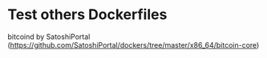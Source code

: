 # Test others Dockerfiles

bitcoind by SatoshiPortal (https://github.com/SatoshiPortal/dockers/tree/master/x86_64/bitcoin-core)
